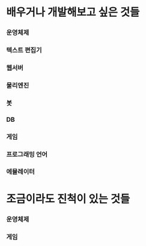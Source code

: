 # 배우거나 개발해보고 싶은 것들
### 운영체제   
### 텍스트 편집기
### 웹서버
### 물리엔진
### 봇
### DB
### 게임
### 프로그래밍 언어
### 에뮬레이터

# 조금이라도 진척이 있는 것들
### 운영체제
### 게임
